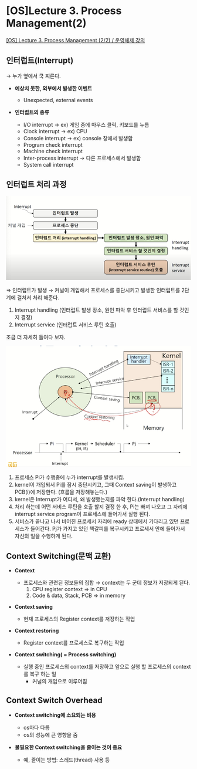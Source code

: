 # [OS]Lecture 3. Process Management(2)

[[OS] Lecture 3. Process Management (2/2) / 운영체제 강의](https://www.youtube.com/watch?v=MJTr37lgaMA&list=PLBrGAFAIyf5rby7QylRc6JxU5lzQ9c4tN&index=6)

## 인터럽트(Interrupt)

→ 누가 옆에서 쿡 찌른다.

- **예상치 못한, 외부에서 발생한 이벤트**
    - Unexpected, external events

- **인터럽트의 종류**
    - I/O interrupt → ex) 게임 중에 마우스 클릭, 키보드를 누름
    - Clock interrupt → ex) CPU
    - Console interrupt → ex) console 창에서 발생함
    - Program check interrupt
    - Machine check interrupt
    - Inter-process interrupt → 다른 프로세스에서 발생함
    - System call interrupt

## 인터럽트 처리 과정

![%5BOS%5DLecture%203%20Process%20Management(2)%209296b03314e7431e819ba8cf950f318a/Untitled.png](%5BOS%5DLecture%203%20Process%20Management(2)%209296b03314e7431e819ba8cf950f318a/Untitled.png)

⇒ 인터럽트가 발생 → 커널이 개입해서 프로세스를 중단시키고 발생한 인터럽트를  2단계에 걸쳐서 처리 해준다.  

1. Interrupt handling (인터럽트 발생 장소, 원인 파악 후 인터럽트 서비스를 할 것인지 결정)
2. Interrupt service (인터럽트 서비스 루틴 호출)

조금 더 자세히 들여다 보자.

![%5BOS%5DLecture%203%20Process%20Management(2)%209296b03314e7431e819ba8cf950f318a/Untitled%201.png](%5BOS%5DLecture%203%20Process%20Management(2)%209296b03314e7431e819ba8cf950f318a/Untitled%201.png)

1. 프로세스 Pi가 수행중에 누가 interrupt를 발생시킴. 
2.  kernel이 개입되서 Pi를 잠시 중단시키고,  그때 Context saving이 발생하고 PCB(i)에 저장한다. (흐름을 저장해놓는다.) 
3.  kernel은 Interrupt가 어디서, 왜 발생했는지를 파악 한다.(Interrupt handling) 
4.  처리 하는데 어떤 서비스 루틴을 호출 할지 결정 한 후, Pi는 빠져 나오고 그 자리에 interrupt service program이 프로세스에 들어가서 실행 된다. 
5. 서비스가 끝나고 나서 비어진 프로세서 자리에 ready 상태에서 기다리고 있던 프로세스가 들어간다. Pj가 가지고 있던 책갈피를 복구시키고 프로세서 안에 들어가서 자신의 일을 수행하게 된다.

## Context Switching(문맥 교환)

- **Context**
    - 프로세스와 관련된 정보들의 집합 → context는 두 군데 정보가 저장되게 된다.
        1. CPU register context ⇒ in CPU
        2. Code & data, Stack, PCB ⇒ in memory

- **Context saving**
    - 현재 프로세스의 Register context를 저장하는 작업

- **Context restoring**
    - Register context를 프로세스로 복구하는 작업

- **Context switching( = Process switching)**
    - 실행 중인 프로세스의 context를 저장하고 앞으로 실행 할 프로세스의 context를 복구 하는 일
        - 커널의 개입으로 이루어짐

## Context Switch Overhead

- **Context switching에 소요되는 비용**
    - os마다 다름
    - os의 성능에 큰 영향을 줌

- **불필요한 Context switching을 줄이는 것이 중요**
    - 예, 줄이는 방법: 스레드(thread) 사용 등